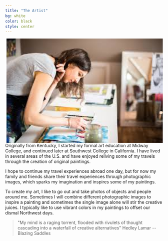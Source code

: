 ```yaml
---
title: "The Artist"
bg: white
color: black
style: center
---
```


<img align="right" alt="Artist working" width="500" height="333" src="img/ArtistWorking.jpg">
Originally from Kentucky, I started my formal art education at Midway College, and continued later at Southwest College in California. I have lived in several areas of the U.S. and have enjoyed reliving some of my travels through the creation of original paintings. 

I hope to continue my travel experiences abroad one day, but for now my family and friends share their travel experiences through photographic images, which sparks my imagination and inspires some of my paintings. 

To create my art, I like to go out and take photos of objects and people around me. Sometimes I will combine different photographic images to inspire a painting and sometimes the single image alone will stir the creative juices. I typically like to use vibrant colors in my paintings to offset our dismal Northwest days.	 
 	 	 
> "My mind is a raging torrent, flooded with rivulets of thought cascading into a waterfall of creative alternatives" Hedley Lamar --Blazing Saddles